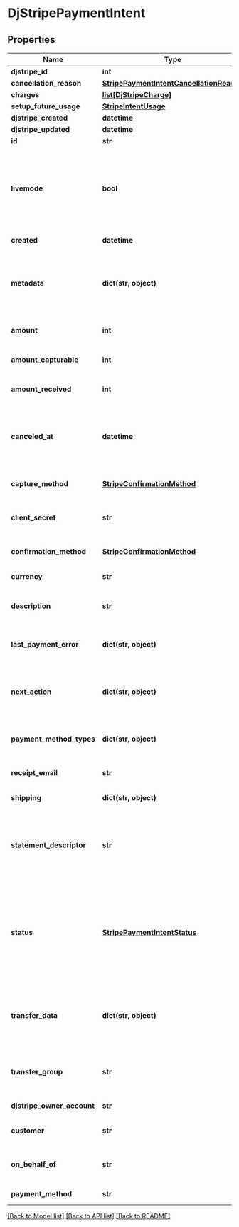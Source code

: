 # DjStripePaymentIntent


## Properties
Name | Type | Description | Notes
------------ | ------------- | ------------- | -------------
**djstripe_id** | **int** |  | [readonly] 
**cancellation_reason** | [**StripePaymentIntentCancellationReason**](StripePaymentIntentCancellationReason.md) |  | 
**charges** | [**list[DjStripeCharge]**](DjStripeCharge.md) |  | [readonly] 
**setup_future_usage** | [**StripeIntentUsage**](StripeIntentUsage.md) |  | 
**djstripe_created** | **datetime** |  | [readonly] 
**djstripe_updated** | **datetime** |  | [readonly] 
**id** | **str** |  | 
**livemode** | **bool** | Null here indicates that the livemode status is unknown or was previously unrecorded. Otherwise, this field indicates whether this record comes from Stripe test mode or live mode operation. | [optional] 
**created** | **datetime** | The datetime this object was created in stripe. | [optional] 
**metadata** | **dict(str, object)** | A set of key/value pairs that you can attach to an object. It can be useful for storing additional information about an object in a structured format. | [optional] 
**amount** | **int** | Amount (in cents) intended to be collected by this PaymentIntent. | 
**amount_capturable** | **int** | Amount (in cents) that can be captured from this PaymentIntent. | 
**amount_received** | **int** | Amount (in cents) that was collected by this PaymentIntent. | 
**canceled_at** | **datetime** | Populated when status is canceled, this is the time at which the PaymentIntent was canceled. Measured in seconds since the Unix epoch. | [optional] 
**capture_method** | [**StripeConfirmationMethod**](StripeConfirmationMethod.md) | Capture method of this PaymentIntent, one of automatic or manual. | 
**client_secret** | **str** | The client secret of this PaymentIntent. Used for client-side retrieval using a publishable key. | 
**confirmation_method** | [**StripeConfirmationMethod**](StripeConfirmationMethod.md) | Confirmation method of this PaymentIntent, one of manual or automatic. | 
**currency** | **str** | Three-letter ISO currency code | 
**description** | **str** | An arbitrary string attached to the object. Often useful for displaying to users. | [optional] 
**last_payment_error** | **dict(str, object)** | The payment error encountered in the previous PaymentIntent confirmation. | [optional] 
**next_action** | **dict(str, object)** | If present, this property tells you what actions you need to take in order for your customer to fulfill a payment using the provided source. | [optional] 
**payment_method_types** | **dict(str, object)** | The list of payment method types (e.g. card) that this PaymentIntent is allowed to use. | 
**receipt_email** | **str** | Email address that the receipt for the resulting payment will be sent to. | [optional] 
**shipping** | **dict(str, object)** | Shipping information for this PaymentIntent. | [optional] 
**statement_descriptor** | **str** | For non-card charges, you can use this value as the complete description that appears on your customers&#39; statements. Must contain at least one letter, maximum 22 characters. | [optional] 
**status** | [**StripePaymentIntentStatus**](StripePaymentIntentStatus.md) | Status of this PaymentIntent, one of requires_payment_method, requires_confirmation, requires_action, processing, requires_capture, canceled, or succeeded. You can read more about PaymentIntent statuses here. | 
**transfer_data** | **dict(str, object)** | The data with which to automatically create a Transfer when the payment is finalized. See the PaymentIntents Connect usage guide for details. | [optional] 
**transfer_group** | **str** | A string that identifies the resulting payment as part of a group. See the PaymentIntents Connect usage guide for details. | [optional] 
**djstripe_owner_account** | **str** | The Stripe Account this object belongs to. | [optional] 
**customer** | **str** | Customer this PaymentIntent is for if one exists. | [optional] 
**on_behalf_of** | **str** | The account (if any) for which the funds of the PaymentIntent are intended. | [optional] 
**payment_method** | **str** | Payment method used in this PaymentIntent. | [optional] 

[[Back to Model list]](../README.md#documentation-for-models) [[Back to API list]](../README.md#documentation-for-api-endpoints) [[Back to README]](../README.md)


